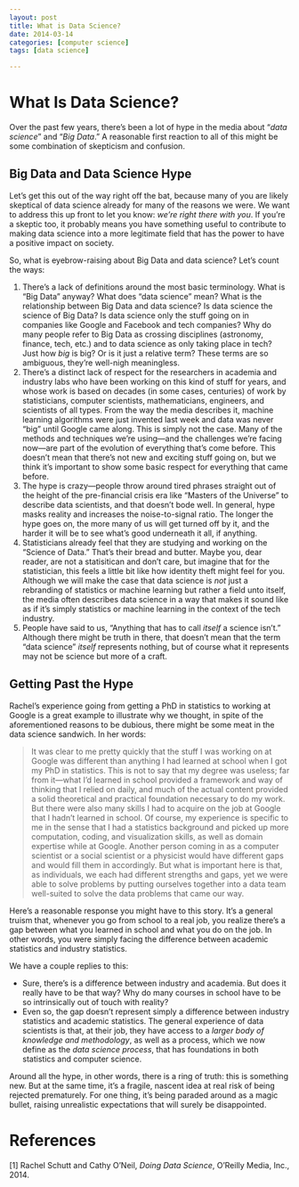 ```yaml
---
layout: post
title: What is Data Science?
date: 2014-03-14
categories: [computer science]
tags: [data science]

---
```


# What Is Data Science?

Over the past few years, there’s been a lot of hype in the media about “*data science*” and “*Big Data*.” A reasonable first reaction to all of this might be some combination of skepticism and confusion.

Big Data and Data Science Hype
---
Let’s get this out of the way right off the bat, because many of you are likely skeptical of data science already for many of the reasons we were. We want to address this up front to let you know: *we’re right there with you*. If you’re a skeptic too, it probably means you have something useful to contribute to making data science into a more legitimate field that has the power to have a positive impact on society.
So, what is eyebrow-raising about Big Data and data science? Let’s count the ways:
1. There’s a lack of definitions around the most basic terminology. What is “Big Data” anyway? What does “data science” mean? What is the relationship between Big Data and data science? Is data science the science of Big Data? Is data science only the stuff going on in companies like Google and Facebook and tech companies? Why do many people refer to Big Data as crossing disciplines (astronomy, finance, tech, etc.) and to data science as only taking place in tech? Just how *big* is big? Or is it just a relative term? These terms are so ambiguous, they’re well-nigh meaningless.2. There’s a distinct lack of respect for the researchers in academia and industry labs who have been working on this kind of stuff for years, and whose work is based on decades (in some cases, centuries) of work by statisticians, computer scientists, mathematicians, engineers, and scientists of all types. From the way the media describes it, machine learning algorithms were just invented last week and data was never “big” until Google came along. This is simply not the case. Many of the methods and techniques we’re using—and the challenges we’re facing now—are part of the evolution of everything that’s come before. This doesn’t mean that there’s not new and exciting stuff going on, but we think it’s important to show some basic respect for everything that came before.3. The hype is crazy—people throw around tired phrases straight out of the height of the pre-financial crisis era like “Masters of the Universe” to describe data scientists, and that doesn’t bode well. In general, hype masks reality and increases the noise-to-signal ratio. The longer the hype goes on, the more many of us will get turned off by it, and the harder it will be to see what’s good underneath it all, if anything.4. Statisticians already feel that they are studying and working on the “Science of Data.” That’s their bread and butter. Maybe you, dear reader, are not a statisitican and don’t care, but imagine that for the statistician, this feels a little bit like how identity theft might feel for you. Although we will make the case that data science is *not* just a rebranding of statistics or machine learning but rather
a field unto itself, the media often describes data science in a way that makes it sound like as if it’s simply statistics or machine learning in the context of the tech industry.5. People have said to us, “Anything that has to call *itself* a science isn’t.” Although there might be truth in there, that doesn’t mean that the term “data science” *itself* represents nothing, but of course what it represents may not be science but more of a craft.
Getting Past the Hype
---
Rachel’s experience going from getting a PhD in statistics to working at Google is a great example to illustrate why we thought, in spite of the aforementioned reasons to be dubious, there might be some meat in the data science sandwich. In her words:
> It was clear to me pretty quickly that the stuff I was working on at Google was different than anything I had learned at school when I got my PhD in statistics. This is not to say that my degree was useless; far from it—what I’d learned in school provided a framework and way of thinking that I relied on daily, and much of the actual content provided a solid theoretical and practical foundation necessary to do my work.  
But there were also many skills I had to acquire on the job at Google that I hadn’t learned in school. Of course, my experience is specific to me in the sense that I had a statistics background and picked up more computation, coding, and visualization skills, as well as domain expertise while at Google. Another person coming in as a computer scientist or a social scientist or a physicist would have different gaps and would fill them in accordingly. But what is important here is that, as individuals, we each had different strengths and gaps, yet we were able to solve problems by putting ourselves together into a data team well-suited to solve the data problems that came our way.
Here’s a reasonable response you might have to this story. It’s a general truism that, whenever you go from school to a real job, you realize there’s a gap between what you learned in school and what you do on the job. In other words, you were simply facing the difference between academic statistics and industry statistics.
We have a couple replies to this:
* Sure, there’s is a difference between industry and academia. But does it really have to be that way? Why do many courses in school have to be so intrinsically out of touch with reality?  
* Even so, the gap doesn’t represent simply a difference between industry statistics and academic statistics. The general experience of data scientists is that, at their job, they have access to a *larger body of knowledge and methodology*, as well as a process, which we now define as the *data science process*, that has foundations in both statistics and computer science.  
Around all the hype, in other words, there is a ring of truth: this is something new. But at the same time, it’s a fragile, nascent idea at real risk of being rejected prematurely. For one thing, it’s being paraded around as a magic bullet, raising unrealistic expectations that will surely be disappointed.  

# References
[1] Rachel Schutt and Cathy O’Neil, *Doing Data Science*, O’Reilly Media, Inc., 2014.
